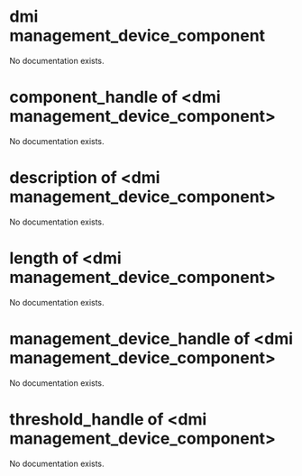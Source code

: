 # dmi management_device_component

No documentation exists.

# component_handle of &lt;dmi management_device_component&gt;

No documentation exists.

# description of &lt;dmi management_device_component&gt;

No documentation exists.

# length of &lt;dmi management_device_component&gt;

No documentation exists.

# management_device_handle of &lt;dmi management_device_component&gt;

No documentation exists.

# threshold_handle of &lt;dmi management_device_component&gt;

No documentation exists.
